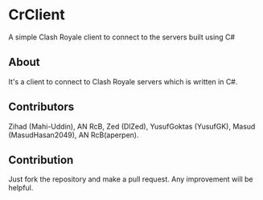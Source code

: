 # CrClient
A simple Clash Royale client to connect to the servers built using C#

## About
It's a client to connect to Clash Royale servers which is written in C#.

## Contributors
Zihad (Mahi-Uddin), AN RcB, Zed (DlZed), YusufGoktas (YusufGK), Masud (MasudHasan2049), AN RcB(aperpen).

## Contribution
Just fork the repository and make a pull request. Any improvement will be helpful.
